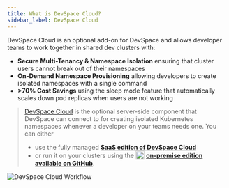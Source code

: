 ```yaml
---
title: What is DevSpace Cloud?
sidebar_label: DevSpace Cloud
---
```


DevSpace Cloud is an optional add-on for DevSpace and allows developer teams to work together in shared dev clusters with:
- **Secure Multi-Tenancy & Namespace Isolation** ensuring that cluster users cannot break out of their namespaces
- **On-Demand Namespace Provisioning** allowing developers to create isolated namespaces with a single command
- **&gt;70% Cost Savings** using the sleep mode feature that automatically scales down pod replicas when users are not working

> [DevSpace Cloud](/docs/cloud/what-is-devspace-cloud) is the optional server-side component that DevSpace can connect to for creating isolated Kubernetes namespaces whenever a developer on your teams needs one. You can either
> - use the fully managed **[SaaS edition of DevSpace Cloud](https://app.devspace.cloud)**
> - or run it on your clusters using the <img width="20px" style="vertical-align: sub" src="/img/logos/github-logo.svg" alt="DevSpace Demo"> **[on-premise edition available on GitHub](https://github.com/devspace-cloud/devspace-cloud)**.

![DevSpace Cloud Workflow](/img/processes/workflow-devspace-cloud.png)
